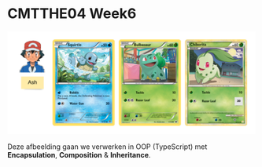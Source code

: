# CMTTHE04 Week6

<img src="docs/images/PRG04week6.png">

Deze afbeelding gaan we verwerken in OOP (TypeScript) met **Encapsulation**, **Composition** & **Inheritance**.